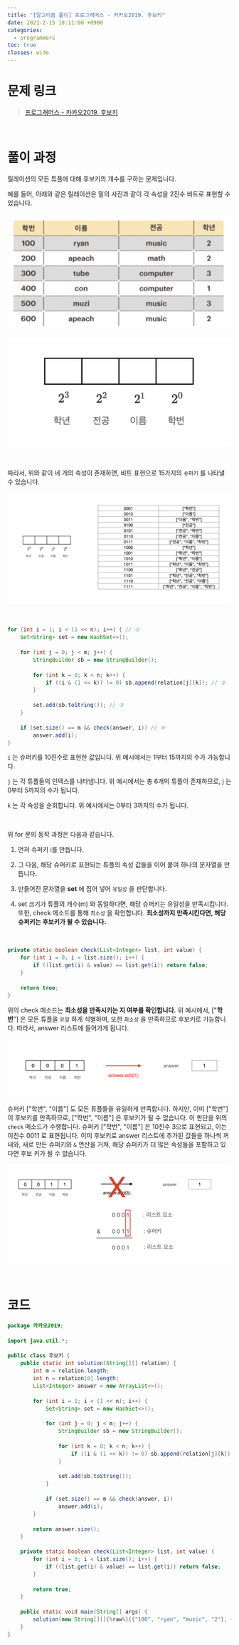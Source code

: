 ```yaml
---
title: "[알고리즘 풀이] 프로그래머스 - 카카오2019. 후보키"
date: 2021-2-15 18:11:00 +0900
categories:
  - programmers
toc: true
classes: wide
---
```


# 문제 링크

> [프로그래머스 - 카카오2019. 후보키](https://programmers.co.kr/learn/courses/30/lessons/42890)

<br>

# 풀이 과정

릴레이션의 모든 튜플에 대해 후보키의 개수를 구하는 문제입니다.

예를 들어, 아래와 같은 릴레이션은 밑의 사진과 같이 각 속성을 2진수 비트로 표현할 수 있습니다.

![/assets/images/프로그래머스_카카오2019_후보키-1.png](/assets/images/프로그래머스_카카오2019_후보키-1.png)

![/assets/images/프로그래머스_카카오2019_후보키-2.png](/assets/images/프로그래머스_카카오2019_후보키-2.png)

<br>

따라서, 위와 같이 네 개의 속성이 존재하면, 비트 표현으로 15가지의 `슈퍼키` 를 나타낼 수 있습니다.

![/assets/images/프로그래머스_카카오2019_후보키-3.png](/assets/images/프로그래머스_카카오2019_후보키-3.png)

<br>

```java
for (int i = 1; i < (1 << n); i++) { // ①
    Set<String> set = new HashSet<>();

    for (int j = 0; j < m; j++) {
        StringBuilder sb = new StringBuilder();

        for (int k = 0; k < n; k++) {
            if ((i & (1 << k)) != 0) sb.append(relation[j][k]); // ②
        }

        set.add(sb.toString()); // ③
    }

    if (set.size() == m && check(answer, i)) // ④
        answer.add(i);
}
```

`i` 는 슈퍼키를 10진수로 표현한 값입니다. 위 예시에서는 1부터 15까지의 수가 가능합니다.

`j` 는 각 튜플들의 인덱스를 나타냅니다. 위 예시에서는 총 6개의 튜플이 존재하므로, j 는 0부터 5까지의 수가 됩니다.

`k` 는 각 속성을 순회합니다. 위 예시에서는 0부터 3까지의 수가 됩니다.

<br>

위 for 문의 동작 과정은 다음과 같습니다.
1. 먼저 슈퍼키 i를 만듭니다.

2. 그 다음, 해당 슈퍼키로 표현되는 튜플의 속성 값들을 이어 붙여 하나의 문자열을 만듭니다.

3. 만들어진 문자열을 **set** 에 집어 넣어 `유일성` 을 판단합니다.

4. set 크기가 튜플의 개수(m) 와 동일하다면, 해당 슈퍼키는 유일성을 만족시킵니다. 또한, check 메소드를 통해 `최소성` 을 확인합니다. **최소성까지 만족시킨다면, 해당 슈퍼키는 후보키가 될 수 있습니다.**

<br>

```java
private static boolean check(List<Integer> list, int value) {
    for (int i = 0; i < list.size(); i++) {
        if ((list.get(i) & value) == list.get(i)) return false;
    }

    return true;
}
```

위의 check 메소드는 **최소성을 만족시키는 지 여부를 확인합니다.** 위 예시에서, ["**학번**"] 은 모든 튜플을 `유일` 하게 식별하며, 또한 `최소성` 을 만족하므로 후보키로 가능합니다. 따라서, answer 리스트에 들어가게 됩니다.

![/assets/images/프로그래머스_카카오2019_후보키-4.png](/assets/images/프로그래머스_카카오2019_후보키-4.png)

슈퍼키 ["학번", "이름"] 도 모든 튜플들을 유일하게 만족합니다. 하지만, 이미 ["학번"] 이 후보키를 만족하므로, ["학번", "이름"] 은 후보키가 될 수 없습니다. 이 판단을 위의 `check` 메소드가 수행합니다. 슈퍼키 ["학번", "이름"] 은 10진수 3으로 표현되고, 이는 이진수 0011 로 표현됩니다. 이미 후보키로 answer 리스트에 추가된 값들을 하나씩 꺼내와, 새로 만든 슈퍼키와 `&` 연산을 거쳐, 해당 슈퍼키가 더 많은 속성들을 포함하고 있다면 후보 키가 될 수 없습니다.

![/assets/images/프로그래머스_카카오2019_후보키-5.png](/assets/images/프로그래머스_카카오2019_후보키-5.png)

<br>

# 코드

```java
package 카카오2019;

import java.util.*;

public class 후보키 {
    public static int solution(String[][] relation) {
        int m = relation.length;
        int n = relation[0].length;
        List<Integer> answer = new ArrayList<>();

        for (int i = 1; i < (1 << n); i++) {
            Set<String> set = new HashSet<>();

            for (int j = 0; j < m; j++) {
                StringBuilder sb = new StringBuilder();

                for (int k = 0; k < n; k++) {
                    if ((i & (1 << k)) != 0) sb.append(relation[j][k]);
                }

                set.add(sb.toString());
            }

            if (set.size() == m && check(answer, i))
                answer.add(i);
        }

        return answer.size();
    }

    private static boolean check(List<Integer> list, int value) {
        for (int i = 0; i < list.size(); i++) {
            if ((list.get(i) & value) == list.get(i)) return false;
        }

        return true;
    }

    public static void main(String[] args) {
        solution(new String[][]{%raw%}{{"100", "ryan", "music", "2"}, {"200", "apeach", "math", "2"}, {"300", "tube", "computer", "3"}, {"400", "con", "computer", "4"}, {"500", "muzi", "music", "3"}, {"600", "apeach", "music", "2"}}{%endraw%});
    }
}
```
